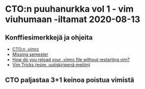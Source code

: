 # CTO:n puuhanurkka vol 1 - vim viuhumaan -iltamat 2020-08-13

## Konffiesimerkkejä ja ohjeita
* [CTO:n .vimrc](https://github.com/samporapeli/dotfiles/blob/master/.vimrc)
* [Missing semester](https://missing.csail.mit.edu/2020/editors/)
* [How do you reload your .vimrc file without restarting vim?](https://superuser.com/questions/132029/how-do-you-reload-your-vimrc-file-without-restarting-vim)
* [Vim Tricks (esim. uutiskirjeenä meiliin)](https://vimtricks.com/)

## CTO paljastaa 3+1 keinoa poistua vimistä
